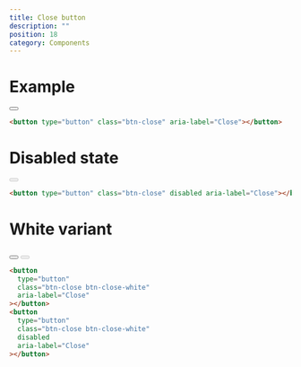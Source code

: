 ```yaml
---
title: Close button
description: ""
position: 18
category: Components
---
```


# Example

<div class="bd-example">
        <button type="button" class="btn-close" aria-label="Close"></button>
</div>

```html
<button type="button" class="btn-close" aria-label="Close"></button>
```

# Disabled state

<div class="bd-example">
        <button type="button" class="btn-close" disabled aria-label="Close"></button>
</div>

```html
<button type="button" class="btn-close" disabled aria-label="Close"></button>
```

# White variant

<div class="bd-example">
<div class="flex bg-dark align-center">
        <button type="button" class="btn-close btn-close-white" aria-label="Close"></button>
        <button type="button" class="btn-close btn-close-white" disabled aria-label="Close"></button>
</div>
</div>

```html
<button
  type="button"
  class="btn-close btn-close-white"
  aria-label="Close"
></button>
<button
  type="button"
  class="btn-close btn-close-white"
  disabled
  aria-label="Close"
></button>
```
